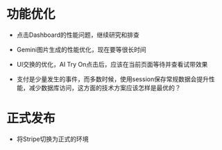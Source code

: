 # 功能优化

- 点击Dashboard的性能问题，继续研究和排查

- Gemini图片生成的性能优化，现在要等很长时间

- UI交换的优化，AI Try On点击后，应该在当前页面等待并查看试带效果

- 支付是少量发生的事件，而多数时候，使用session保存常规数据会提升性能，减少数据库访问，这方面的技术方案应该怎样是最优的？

# 正式发布

- 将Stripe切换为正式的环境
